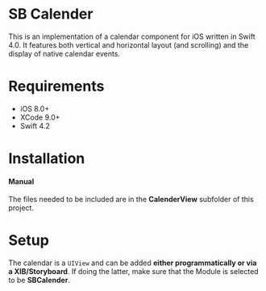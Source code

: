 # SB Calender

This is an implementation of a calendar component for iOS written in Swift 4.0. 
It features both vertical and horizontal layout (and scrolling) and the display of native calendar events.

# Requirements

* iOS 8.0+
* XCode 9.0+
* Swift 4.2

# Installation

#### Manual

The files needed to be included are in the **CalenderView** subfolder of this project.

# Setup

The calendar is a `UIView` and can be added **either programmatically or via a XIB/Storyboard**. If doing the latter, make sure that the Module is selected to be **SBCalender**.
